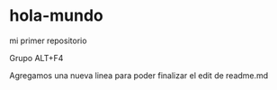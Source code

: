 # hola-mundo

mi primer repositorio 

Grupo ALT+F4

Agregamos una nueva linea para poder finalizar el edit de readme.md

